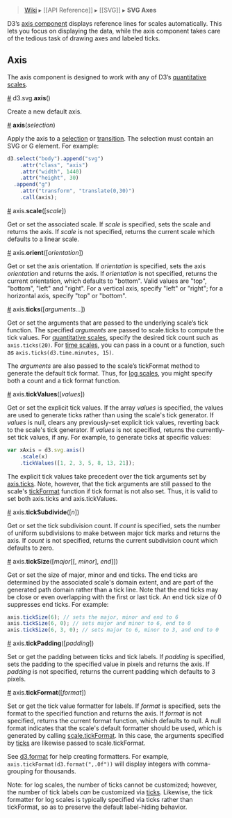 > [Wiki](Home) ▸ [[API Reference]] ▸ [[SVG]] ▸ **SVG Axes**

D3’s [axis component](http://bl.ocks.org/1166403) displays reference lines for scales automatically. This lets you focus on displaying the data, while the axis component takes care of the tedious task of drawing axes and labeled ticks.

## Axis

The axis component is designed to work with any of D3’s [quantitative scales](Quantitative-Scales).

<a name="axis" href="SVG-Axes#wiki-axis">#</a> d3.svg.**axis**()

Create a new default axis.

<a name="_axis" href="SVG-Axes#wiki-_axis">#</a> **axis**(*selection*)

Apply the axis to a [selection](Selections) or [transition](Transitions). The selection must contain an SVG or G element. For example:

```js
d3.select("body").append("svg")
    .attr("class", "axis")
    .attr("width", 1440)
    .attr("height", 30)
  .append("g")
    .attr("transform", "translate(0,30)")
    .call(axis);
```

<a name="scale" href="#wiki-scale">#</a> axis.**scale**([*scale*])

Get or set the associated scale. If *scale* is specified, sets the scale and returns the axis. If *scale* is not specified, returns the current scale which defaults to a linear scale.

<a name="orient" href="#wiki-orient">#</a> axis.**orient**([*orientation*])

Get or set the axis orientation. If *orientation* is specified, sets the axis *orientation* and returns the axis. If *orientation* is not specified, returns the current orientation, which defaults to "bottom". Valid values are "top", "bottom", "left" and "right". For a vertical axis, specify "left" or "right"; for a horizontal axis, specify "top" or "bottom".

<a name="ticks" href="#wiki-ticks">#</a> axis.**ticks**([*arguments…*])

Get or set the arguments that are passed to the underlying scale’s tick function. The specified *arguments* are passed to scale.ticks to compute the tick values. For [quantitative scales](Quantitative-Scales#wiki-linear_ticks), specify the desired tick count such as `axis.ticks(20)`. For [time scales](Time-Scales#wiki-ticks), you can pass in a count or a function, such as `axis.ticks(d3.time.minutes, 15)`.

The *arguments* are also passed to the scale’s tickFormat method to generate the default tick format. Thus, for [log scales](Quantitative-Scales#wiki-log_tickFormat), you might specify both a count and a tick format function.

<a name="tickValues" href="#wiki-tickValues">#</a> axis.**tickValues**([*values*])

Get or set the explicit tick values. If the array *values* is specified, the values are used to generate ticks rather than using the scale's tick generator. If *values* is null, clears any previously-set explicit tick values, reverting back to the scale's tick generator. If *values* is not specified, returns the currently-set tick values, if any. For example, to generate ticks at specific values:

```js
var xAxis = d3.svg.axis()
    .scale(x)
    .tickValues([1, 2, 3, 5, 8, 13, 21]);
```

The explicit tick values take precedent over the tick arguments set by [axis.ticks](#axis_ticks). Note, however, that the tick arguments are still passed to the scale's [tickFormat](Quantitative-Scales#wiki-linear_tickFormat) function if tick format is not also set. Thus, it is valid to set both axis.ticks and axis.tickValues.

<a name="tickSubdivide" href="#wiki-tickSubdivide">#</a> axis.**tickSubdivide**([*n*])

Get or set the tick subdivision count. If *count* is specified, sets the number of uniform subdivisions to make between major tick marks and returns the axis. If *count* is not specified, returns the current subdivision count which defaults to zero.

<a name="tickSize" href="#wiki-tickSize">#</a> axis.**tickSize**([*major*[​[, *minor*], *end*]])

Get or set the size of major, minor and end ticks. The end ticks are determined by the associated scale's domain extent, and are part of the generated path domain rather than a tick line. Note that the end ticks may be close or even overlapping with the first or last tick. An end tick size of 0 suppresses end ticks. For example:

```js
axis.tickSize(6); // sets the major, minor and end to 6 
axis.tickSize(6, 0); // sets major and minor to 6, end to 0
axis.tickSize(6, 3, 0); // sets major to 6, minor to 3, and end to 0
```

<a name="tickPadding" href="#wiki-tickPadding">#</a> axis.**tickPadding**([*padding*])

Set or get the padding between ticks and tick labels. If *padding* is specified, sets the padding to the specified value in pixels and returns the axis. If *padding* is not specified, returns the current padding which defaults to 3 pixels.

<a name="tickFormat" href="#wiki-tickFormat">#</a> axis.**tickFormat**([*format*])

Set or get the tick value formatter for labels. If *format* is specified, sets the format to the specified function and returns the axis. If *format* is not specified, returns the current format function, which defaults to null. A null format indicates that the scale's default formatter should be used, which is generated by calling [scale.tickFormat](Quantitative-Scales#wiki-linear_tickFormat). In this case, the arguments specified by [ticks](#wiki-ticks) are likewise passed to scale.tickFormat. 

See [d3.format](Formatting#wiki-d3_format) for help creating formatters. For example, `axis.tickFormat(d3.format(",.0f"))` will display integers with comma-grouping for thousands.

Note: for log scales, the number of ticks cannot be customized; however, the number of tick labels *can* be customized via [ticks](#wiki-ticks). Likewise, the tick formatter for log scales is typically specified via ticks rather than tickFormat, so as to preserve the default label-hiding behavior.